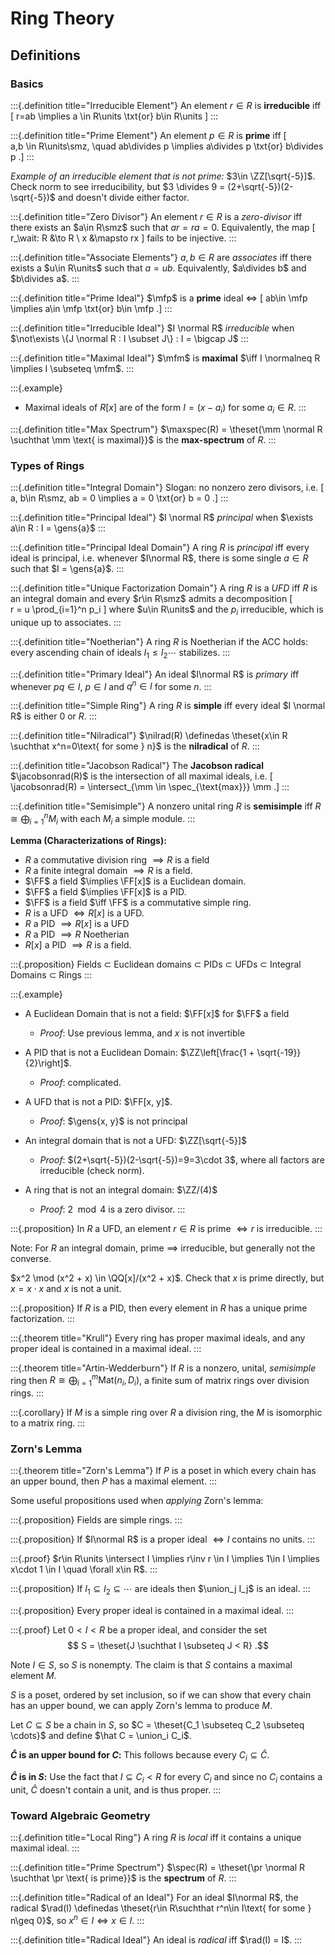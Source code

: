 
# Ring Theory

## Definitions

### Basics

:::{.definition title="Irreducible Element"}
An element $r\in R$ is **irreducible** iff 
\[
r=ab \implies a \in R\units \txt{or} b\in R\units
\]
:::

:::{.definition title="Prime Element"}
An element $p\in R$ is **prime** iff 
\[  
a,b \in R\units\smz, \quad ab\divides p \implies a\divides p \txt{or} b\divides p
.\]
:::

*Example of an irreducible element that is not prime:*
$3\in \ZZ[\sqrt{-5}]$. Check norm to see irreducibility, but $3 \divides 9 = (2+\sqrt{-5})(2-\sqrt{-5})$ and doesn't divide either factor.

:::{.definition title="Zero Divisor"}
An element $r\in R$ is a *zero-divisor* iff there exists an $a\in R\smz$ such that $ar = ra = 0$.
Equivalently, the map
\[  
r_\wait: R &\to R \\
x &\mapsto rx
\]
fails to be injective.
:::

:::{.definition title="Associate Elements"}
$a, b\in R$ are *associates* iff there exists a $u\in R\units$ such that $a = ub$. 
Equivalently, $a\divides b$ and $b\divides a$.
:::

:::{.definition title="Prime Ideal"}
$\mfp$ is a **prime** ideal $\iff$
\[ 
ab\in \mfp \implies a\in \mfp \txt{or} b\in \mfp
.\]
:::

:::{.definition title="Irreducible Ideal"}
$I \normal R$ *irreducible* when $\not\exists \{J \normal R : I \subset J\} : I = \bigcap J$
:::

:::{.definition title="Maximal Ideal"}
$\mfm$ is **maximal** $\iff I \normalneq R \implies I \subseteq \mfm$.
:::

:::{.example}
- Maximal ideals of $R[x]$ are of the form $I = (x - a_i)$ for some $a_i \in R$.
:::

:::{.definition title="Max Spectrum"}
$\maxspec(R) = \theset{\mm \normal R \suchthat \mm \text{ is maximal}}$ is the **max-spectrum** of $R$.
:::


### Types of Rings

:::{.definition title="Integral Domain"}
Slogan: no nonzero zero divisors, i.e.
\[  
a, b\in R\smz, ab = 0 \implies a = 0 \txt{or} b = 0
.\]
:::

:::{.definition title="Principal Ideal"}
$I \normal R$ *principal* when $\exists a\in R : I = \gens{a}$
:::

:::{.definition title="Principal Ideal Domain"}
A ring $R$ is *principal* iff every ideal is principal, i.e. whenever $I\normal R$, there is some single $a\in R$ such that $I = \gens{a}$.
:::

:::{.definition title="Unique Factorization Domain"}
A ring $R$ is a *UFD* iff $R$ is an integral domain and every $r\in R\smz$ admits a decomposition
\[  
r = u \prod_{i=1}^n p_i
\]
where $u\in R\units$ and the $p_i$ irreducible, which is unique up to associates.
:::

:::{.definition title="Noetherian"}
A ring $R$ is Noetherian if the ACC holds: every ascending chain of ideals $I_1 \leq I_2 \cdots$ stabilizes. 
:::

:::{.definition title="Primary Ideal"}
An ideal $I\normal R$ is *primary* iff whenever $pq\in I$, $p\in I$ and $q^n\in I$ for some $n$.
:::

:::{.definition title="Simple Ring"}
A ring $R$ is **simple** iff every ideal $I \normal R$ is either $0$ or $R$.
:::

:::{.definition title="Nilradical"}
$\nilrad(R) \definedas \theset{x\in R \suchthat x^n=0\text{ for some } n}$ is the **nilradical** of $R$.
:::

:::{.definition title="Jacobson Radical"}
The **Jacobson radical** $\jacobsonrad(R)$ is the intersection of all maximal ideals, i.e.
\[  
\jacobsonrad(R) = \intersect_{\mm \in \spec_{\text{max}}} \mm
.\]
:::

:::{.definition title="Semisimple"}
A nonzero unital ring $R$ is **semisimple** iff $R \cong \bigoplus_{i=1}^n M_i$ with each $M_i$ a simple module.
:::


**Lemma (Characterizations of Rings):**

- $R$ a commutative division ring $\implies R$ is a field
- $R$ a finite integral domain $\implies R$ is a field.
- $\FF$ a field $\implies \FF[x]$ is a Euclidean domain.
- $\FF$ a field $\implies \FF[x]$ is a PID.
- $\FF$ is a field $\iff \FF$ is a commutative simple ring.
- $R$ is a UFD $\iff R[x]$ is a UFD.
- $R$ a PID $\implies R[x]$ is a UFD
- $R$ a PID $\implies R$ Noetherian
- $R[x]$ a PID $\implies R$ is a field.

:::{.proposition}
Fields $\subset$ Euclidean domains  $\subset$  PIDs $\subset$ UFDs $\subset$ Integral Domains  $\subset$ Rings
:::

:::{.example}
- A Euclidean Domain that is not a field: $\FF[x]$ for $\FF$ a field
  - *Proof*: Use previous lemma, and $x$ is not invertible

- A PID that is not a Euclidean Domain: $\ZZ\left[\frac{1 + \sqrt{-19}}{2}\right]$.
  - *Proof*: complicated.

- A UFD that is not a PID: $\FF[x, y]$.
  - *Proof*: $\gens{x, y}$ is not principal

-  An integral domain that is not a UFD: $\ZZ[\sqrt{-5}]$
   - *Proof*: $(2+\sqrt{-5})(2-\sqrt{-5})=9=3\cdot 3$, where all factors are irreducible (check norm).

-  A ring that is not an integral domain: $\ZZ/(4)$
   - *Proof*: $2 \mod 4$ is a zero divisor.
:::

:::{.proposition}
In $R$ a UFD, an element $r\in R$ is prime $\iff r$ is irreducible.
:::

Note: For $R$ an integral domain, prime $\implies$ irreducible, but generally not the converse.

$x^2 \mod (x^2 + x) \in \QQ[x]/(x^2 + x)$. Check that $x$ is prime directly, but $x=x\cdot x$ and $x$ is not a unit.


:::{.proposition}
If $R$ is a PID, then every element in $R$ has a unique prime factorization.
:::

:::{.theorem title="Krull"}
Every ring has proper maximal ideals, and any proper ideal is contained in a maximal ideal.
:::

:::{.theorem title="Artin-Wedderburn"}
If $R$ is a nonzero, unital, *semisimple* ring then $R \cong \bigoplus_{i=1}^m \mathrm{Mat}(n_i, D_i)$, a finite sum of matrix rings over division rings.
:::

:::{.corollary}
If $M$ is a simple ring over $R$ a division ring, the $M$ is isomorphic to a matrix ring.
:::

### Zorn's Lemma

:::{.theorem title="Zorn's Lemma"}
If $P$ is a poset in which every chain has an upper bound, then $P$ has a maximal element.
:::

Some useful propositions used when *applying* Zorn's lemma:

:::{.proposition}
Fields are simple rings. 
:::

:::{.proposition}
If $I\normal R$ is a proper ideal $\iff I$ contains no units.
:::

:::{.proof}
$r\in R\units \intersect I \implies r\inv r \in I \implies 1\in I \implies x\cdot 1 \in I \quad \forall x\in R$.
:::

:::{.proposition}
If $I_1 \subseteq I_2 \subseteq \cdots$ are ideals then $\union_j I_j$ is an ideal.
:::

:::{.proposition}
Every proper ideal is contained in a maximal ideal.
:::

:::{.proof}
Let $0 < I < R$ be a proper ideal, and consider the set
$$
S = \theset{J \suchthat I   \subseteq J < R}
.$$

Note $I\in S$, so $S$ is nonempty.
The claim is that $S$ contains a maximal element $M$.

$S$ is a poset, ordered by set inclusion, so if we can show that every chain has an upper bound, we can apply Zorn's lemma to produce $M$.

Let $C \subseteq S$ be a chain in $S$, so $C = \theset{C_1 \subseteq C_2 \subseteq \cdots}$ and define $\hat C = \union_i C_i$.

**$\hat C$ is an upper bound for $C$:**
This follows because every $C_i \subseteq \hat C$.

**$\hat C$ is in $S$:**
Use the fact that $I \subseteq C_i < R$ for every $C_i$ and since no $C_i$ contains a unit, $\hat C$ doesn't contain a unit, and is thus proper.
:::

### Toward Algebraic Geometry


:::{.definition title="Local Ring"}
A ring $R$ is *local* iff it contains a unique maximal ideal.
:::

:::{.definition title="Prime Spectrum"}
$\spec(R) = \theset{\pr \normal R \suchthat \pr \text{ is prime}}$ is the **spectrum** of $R$.
:::

:::{.definition title="Radical of an Ideal"}
For an ideal $I\normal R$, the radical $\rad(I) \definedas \theset{r\in R\suchthat r^n\in I\text{ for some } n\geq 0}$, so $x^n \in I \iff x\in I$.
:::

:::{.definition title="Radical Ideal"}
An ideal is *radical* iff $\rad(I) = I$. 
:::


